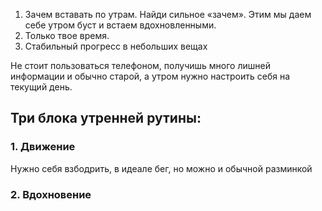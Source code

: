 1. Зачем вставать по утрам. Найди сильное «зачем». Этим мы даем себе утром буст и встаем вдохновленными. 
2. Только твое время. 
3. Стабильный прогресс в небольших вещах

Не стоит пользоваться телефоном, получишь много лишней информации и обычно старой, а утром нужно настроить себя на текущий день. 

## Три блока утренней рутины:
### 1. Движение
Нужно себя взбодрить, в идеале бег, но можно и обычной разминкой
### 2. Вдохновение
